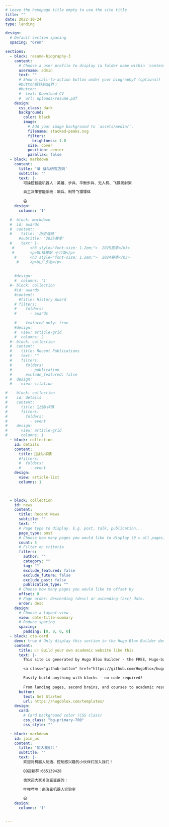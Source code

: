 ```yaml
---
# Leave the homepage title empty to use the site title
title: ""
date: 2022-10-24
type: landing

design:
  # Default section spacing
  spacing: "6rem"

sections:
  - block: resume-biography-3
    content:
      # Choose a user profile to display (a folder name within `content/authors/`)
      username: admin
      text: ""
      # Show a call-to-action button under your biography? (optional)
      #button跳转到qq群？
      #button:
      #  text: Download CV
      #  url: uploads/resume.pdf
    design:
      css_class: dark
      background:
        color: black
        image:
          # Add your image background to `assets/media/`.
          filename: stacked-peaks.svg
          filters:
            brightness: 1.0
          size: cover
          position: center
          parallax: false
  - block: markdown
    content:
      title: '🛠 战队研究方向'
      subtitle: ''
      text: |-
        可操控智能机器人：英雄、步兵、平衡步兵、无人机、飞镖发射架

        自主决策智能系统：哨兵、制导飞镖镖体
        
        😃
    design:
      columns: '1'

  #- block: markdown
  #  id: awards
  #  content:
  #    title: '历史战绩'
      #subtitle: '2025赛季'
  #    text: |-
   #       <h3 style="font-size: 1.2em;">  2025赛季</h3>
   #       <p>UL福建站 十六强</p>
    #      <h3 style="font-size: 1.2em;">  2024赛季</h3>
     #     <p>UL广东站</p> 
        
        
    #design:
    #  columns: '1'
  #- block: collection
    #id: awards
    #content:
      #title: History Award
    # filters:
    #    folders:
    #      - awards
        
    #    featured_only: true
    #design:
    #  view: article-grid
    #  columns: 2
  #- block: collection
  #  content:
  #    title: Recent Publications
  #    text: ""
  #    filters:
  #      folders:
  #        - publication
  #      exclude_featured: false
  #  design:
  #    view: citation

#  - block: collection
#    id: details
#    content:
#      title: 🦈战队详情
#      filters:
#        folders:
#          - event
#    design:
#      view: article-grid
#      columns: 1
  - block: collection
    id: details
    content:
      title: 🦈战队详情
      #filters:
      #  folders:
      #    - event
    design:
      view: article-list
      columns: 1


      
  - block: collection
    id: news
    content:
      title: Recent News
      subtitle: ''
      text: ''
      # Page type to display. E.g. post, talk, publication...
      page_type: post
      # Choose how many pages you would like to display (0 = all pages)
      count: 5
      # Filter on criteria
      filters:
        author: ""
        category: ""
        tag: ""
        exclude_featured: false
        exclude_future: false
        exclude_past: false
        publication_type: ""
      # Choose how many pages you would like to offset by
      offset: 0
      # Page order: descending (desc) or ascending (asc) date.
      order: desc
    design:
      # Choose a layout view
      view: date-title-summary
      # Reduce spacing
      spacing:
        padding: [0, 0, 0, 0]
  - block: cta-card
    demo: true # Only display this section in the Hugo Blox Builder demo site
    content:
      title: 👉 Build your own academic website like this
      text: |-
        This site is generated by Hugo Blox Builder - the FREE, Hugo-based open source website builder trusted by 250,000+ academics like you.

        <a class="github-button" href="https://github.com/HugoBlox/hugo-blox-builder" data-color-scheme="no-preference: light; light: light; dark: dark;" data-icon="octicon-star" data-size="large" data-show-count="true" aria-label="Star HugoBlox/hugo-blox-builder on GitHub">Star</a>

        Easily build anything with blocks - no-code required!
        
        From landing pages, second brains, and courses to academic resumés, conferences, and tech blogs.
      button:
        text: Get Started
        url: https://hugoblox.com/templates/
    design:
      card:
        # Card background color (CSS class)
        css_class: "bg-primary-700"
        css_style: ""

  - block: markdown
    id: join_us
    content:
      title: '加入我们：'
      subtitle: ''
      text: |-
        欢迎对机器人制造、控制感兴趣的小伙伴们加入我们！

        QQ迎新群:665139428

        也欢迎大家关注鲨鲨酱的：

        哔哩哔哩：南海鲨机器人实验室
        
        😃
    design:
      columns: '1'


---
```

